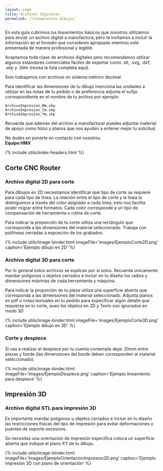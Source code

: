 ```yaml
---
layout: page
title: Archivos digitales
permalink: /lineamientos-dibujo/
---
```


En esta guía cubrimos los lineamientos básicos que nosotros utilizamos para enviar un archivo digital a manufactura, pero te invitamos a incluir la información en el formato que consideres apropiado mientras esté presentada de manera profesional y legible.

Aceptamos toda clase de archivos digitales pero recomendamos utilizar algunos estándares comerciales fáciles de exportar como .stl, .svg, .dxf, .skp y .3dm (revisa la lista completa aquí).

Solo trabajamos con archivos en sistema métrico decimal.

Para identificar las dimensiones de tu dibujo menciona las unidades a utilizar en las notas de tu pedido o de preferencia adjunta el sufijo correspondiente en el nombre de tu archivo por ejemplo:

```
ArchivoImpresion_Mm.skp  
ArchivoImpresion_Cm.skp  
ArchivoImpresion_Ym.skp  
```
Recuerda que además del archivo a manufacturar puedes adjuntar material de apoyo como fotos y planos que nos ayuden a entener mejor tu solicitud.

No dudes en ponerte en contacto con nosotros.  
**Equipo HMX**

{% include utils/index-headers.html %}

## Corte CNC Router

### Archivo digital 2D para corte
Para dibujos en 2D necesitamos identificar qué tipo de corte se requiere para cada tipo de línea. La relación entre el tipo de corte y la línea la distinguimos a través del color asignado a cada línea, esto nos facilita poder migrar entre formatos. Cada color corresponde a un tipo de compensación de herramienta o rutina de corte.  

Para indicar la proporción de tu corte utiliza una rectángulo que corresponda a las dimensiones del material seleccionado. Trabaja con polilíneas cerradas a expceción de los grabados.

{% include utils/image-binder.html imageFile='images/EjemploCorte2D.png' caption='Ejemplo dibujo en 2D' %}

### Archivo digital 3D para corte
Por lo general estos archivos se explican por sí solos. Recuerda unicamente mandar polígonos u objetos cerrados e incluir en tu diseño los radios y dimensiones máximas de cada herramienta y máquina.  

Para indicar la proporción de tu pieza utiliza una superficie abierta que corresponda a las dimensiones del material seleccionado. Adjunta planos en pdf o notas textuales en tu pedido para especificar algún detalle que requieras en tu corte, pues los objetos en 2D y Texto son ignorados en modo 3D

{% include utils/image-binder.html imageFile='images/EjemploCorte3D.png' caption='Ejemplo dibujo en 3D' %}

### Corte y despiece
Si vas a realizar el despiece por tu cuenta contempla dejar 20mm entre piezas y borde (las dimensiones del borde deben corresponden al material seleccionado).  

{% include utils/image-binder.html imageFile='images/EjemploDespiece.png' caption='Ejemplo lineamiento para despiece' %}

## Impresión 3D
### Archivo digital STL para impresión 3D
Es importante mandar polígonos u objetos cerrados e incluir en tu diseño las restricciones físicas del tipo de Impresión para evitar deformaciones o puentes de soporte excesivos.  

So necesitas una orientación de impresión especifica coloca un superficie abierta que indique el plano XY de tu dibujo.

{% include utils/image-binder.html imageFile='images/EjemploOrientacionImpresion3D.png' caption='Ejemplo impresión 3D con plano de orientación' %}
